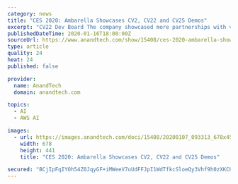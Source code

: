 ```yaml
---
category: news
title: "CES 2020: Ambarella Showcases CV2, CV22 and CV25 Demos"
excerpt: "CV22 Dev Board The company showcased more partnerships with various companies bringing using the CV2 and CV22 platforms, including a collaboration with AWS’s SageMaker Neo platform to help train ML models in the cloud and to deploy them into edge devices using the Ambarella CV SoCs. CV22 Dev Board Alongside a partnership with AnyVision to ..."
publishedDateTime: 2020-01-16T18:00:00Z
sourceUrl: https://www.anandtech.com/show/15408/ces-2020-ambarella-showcases-cv2-cv22-and-cv25
type: article
quality: 24
heat: 24
published: false

provider:
  name: AnandTech
  domain: anandtech.com

topics:
  - AI
  - AWS AI

images:
  - url: https://images.anandtech.com/doci/15408/20200107_093313_678x452.jpg
    width: 678
    height: 441
    title: "CES 2020: Ambarella Showcases CV2, CV22 and CV25 Demos"

secured: "BCjIpFqIYOh54Z0JqyGF+iMWeeV7uUdFFJpI1WdTfkcSloeQy3Vhf9h0zXKCHf7t5g4zYkHcLEFisLk5QDtJKvB2DcDDzcb7opq18Vge7mEEHLm12zVC5B9S5cxN8N9srGc6DzwhbqUvbflrsK5y/N4hL1X0OsOSH/j9t0IeI1pil7fIZ1u0nuC3yp5C1E6n7zs2OjO2TzyOcPwV/n+56bCWtAksTLDmvkFlrFCMWxi1rHuHL2pg809BORldYdIWahsFHejgLx+VKVnIUPS/nJtu1ZC+fgsMXk9tJTIO8ZI=;3oJD2LUXuvJZSwKEayMmXw=="
---
```


